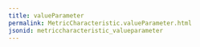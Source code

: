```yaml
---
title: valueParameter
permalink: MetricCharacteristic.valueParameter.html
jsonid: metriccharacteristic_valueparameter
---
```


